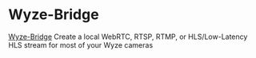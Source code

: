 # Wyze-Bridge

[Wyze-Bridge](https://github.com/mrlt8/docker-wyze-bridge) Create a local WebRTC, RTSP, RTMP, or HLS/Low-Latency HLS stream for most of your Wyze cameras
